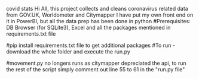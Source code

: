 covid stats
Hi All, this project collects and cleans coronavirus related data from GOV.UK, Worldometer and Citymapper
I have put my own front end on it in PowerBI, but all the data prep has been done in python
#Prerequisites: DB Browser (for SQLite3), Excel and all the packages mentioned in requirements.txt file

#pip install requirements.txt file to get additional packages #To run - download the whole folder and execute the run.py 

#movement.py no longers runs as citymapper depreciated the api, to run the rest of the script simply comment out line 55 to 61 in the "run.py file"
